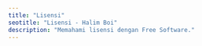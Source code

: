 ```yaml
---
title: "Lisensi"
seotitle: "Lisensi - Halim Boi" 
description: "Memahami lisensi dengan Free Software."
---
```

